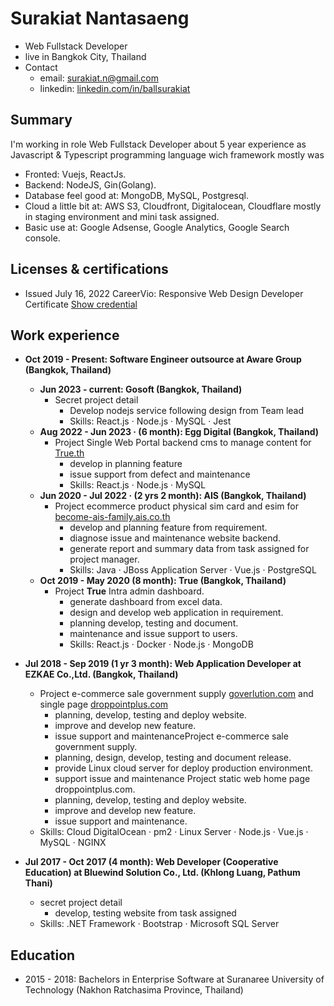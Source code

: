 # Surakiat Nantasaeng
- Web Fullstack Developer
- live in Bangkok City, Thailand
- Contact
  - email: [surakiat.n@gmail.com](mailto:surakiat.n@gmail.com)
  - linkedin: [linkedin.com/in/ballsurakiat](https://www.linkedin.com/in/ballsurakiat)

## Summary
I'm working in role Web Fullstack Developer about 5 year experience as Javascript & Typescript programming language wich framework mostly was 
- Fronted: Vuejs, ReactJs.
- Backend: NodeJS, Gin(Golang).
- Database feel good at: MongoDB, MySQL, Postgresql.
- Cloud a little bit at: AWS S3, Cloudfront, Digitalocean, Cloudflare mostly in staging environment and mini task assigned.
- Basic use at: Google Adsense, Google Analytics, Google Search console.

## Licenses & certifications
- Issued July 16, 2022 CareerVio: Responsive Web Design Developer Certificate [Show credential](https://learn.careervio.com/certification/fcc7725b852-2049-40d9-a43b-dc4585de2639/responsive-web-design)

## Work experience
- **Oct 2019 - Present: Software Engineer outsource at Aware Group (Bangkok, Thailand)**
  - **Jun 2023 - current: Gosoft (Bangkok, Thailand)**
    - Secret project detail
      - Develop nodejs service following design from Team lead
      - Skills: React.js · Node.js · MySQL · Jest
  - **Aug 2022 - Jun 2023 · (6 month): Egg Digital (Bangkok, Thailand)**
    - Project Single Web Portal backend cms to manage content for [True.th](https://true.th)
      - develop in planning feature
      - issue support from defect and maintenance
      - Skills: React.js · Node.js · MySQL
  - **Jun 2020 - Jul 2022 · (2 yrs 2 month): AIS (Bangkok, Thailand)**
      - Project ecommerce product physical sim card and esim for [become-ais-family.ais.co.th](https://become-ais-family.ais.co.th/)
        - develop and planning feature from requirement.
        - diagnose issue and maintenance website backend.
        - generate report and summary data from task assigned for project manager.
        - Skills: Java · JBoss Application Server · Vue.js · PostgreSQL
  - **Oct 2019 - May 2020 (8 month): True (Bangkok, Thailand)**
    - Project **True** Intra admin dashboard.
      - generate dashboard from excel data.
      - design and develop web application in requirement.
      - planning develop, testing and document.
      - maintenance and issue support to users.
      - Skills: React.js · Docker · Node.js · MongoDB

- **Jul 2018 - Sep 2019 (1 yr 3 month): Web Application Developer at EZKAE Co.,Ltd. (Bangkok, Thailand)**
  - Project e-commerce sale government supply [goverlution.com](https://goverlution.teamtamweb.com/) and single page [droppointplus.com](https://droppointplus.com/)
    - planning, develop, testing and deploy website.
    - improve and develop new feature.
    - issue support and maintenanceProject e-commerce sale government supply.
    - planning, design, develop, testing and document release.
    - provide Linux cloud server for deploy production environment.
    - support issue and maintenance Project static web home page droppointplus.com.
    - planning, develop, testing and deploy website.
    - improve and develop new feature.
    - issue support and maintenance.
  - Skills: Cloud DigitalOcean · pm2 · Linux Server · Node.js · Vue.js · MySQL · NGINX

- **Jul 2017 - Oct 2017 (4 month): Web Developer (Cooperative Education) at Bluewind Solution Co., Ltd. (Khlong Luang, Pathum Thani)**
   - secret project detail
      - develop, testing website from task assigned
   - Skills: .NET Framework · Bootstrap · Microsoft SQL Server

## Education
- 2015 - 2018: Bachelors in Enterprise Software at Suranaree University of Technology (Nakhon Ratchasima Province, Thailand)

